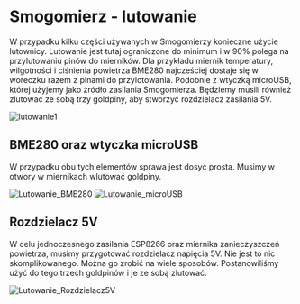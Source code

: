 # Smogomierz - lutowanie

W przypadku kilku części używanych w Smogomierzy konieczne użycie lutownicy. Lutowanie jest tutaj ograniczone do minimum i w 90% polega na przylutowaniu pinów do mierników. Dla przykładu miernik temperatury, wilgotności i ciśnienia powietrza BME280 najcześciej dostaje się w woreczku razem z pinami do przylotowania. Podobnie z wtyczką microUSB, której użyjemy jako źródło zasilania Smogomierza. Będziemy musili również zlutować ze sobą trzy goldpiny, aby stworzyć rozdzielacz zasilania 5V.

![lutowanie1](https://raw.githubusercontent.com/hackerspace-silesia/Smogomierz/master/instrukcje/photos/lutowanie1.jpg)

## BME280 oraz wtyczka microUSB

W przypadku obu tych elementów sprawa jest dosyć prosta. Musimy w otwory w miernikach wlutować goldpiny.

![Lutowanie_BME280](https://raw.githubusercontent.com/hackerspace-silesia/Smogomierz/master/instrukcje/photos/Lutowanie_BME280.jpg)
![Lutowanie_microUSB](https://raw.githubusercontent.com/hackerspace-silesia/Smogomierz/master/instrukcje/photos/Lutowanie_microUSB.jpg)

## Rozdzielacz 5V

W celu jednoczesnego zasilania ESP8266 oraz miernika zanieczyszczeń powietrza, musimy przygotować rozdzielacz napięcia 5V. Nie jest to nic skomplikowanego. Można go zrobić na wiele sposobów. Postanowiliśmy użyć do tego trzech goldpinów i je ze sobą zlutować.

![Lutowanie_Rozdzielacz5V](https://raw.githubusercontent.com/hackerspace-silesia/Smogomierz/master/instrukcje/photos/Lutowanie_Rozdzielacz5V.jpg)